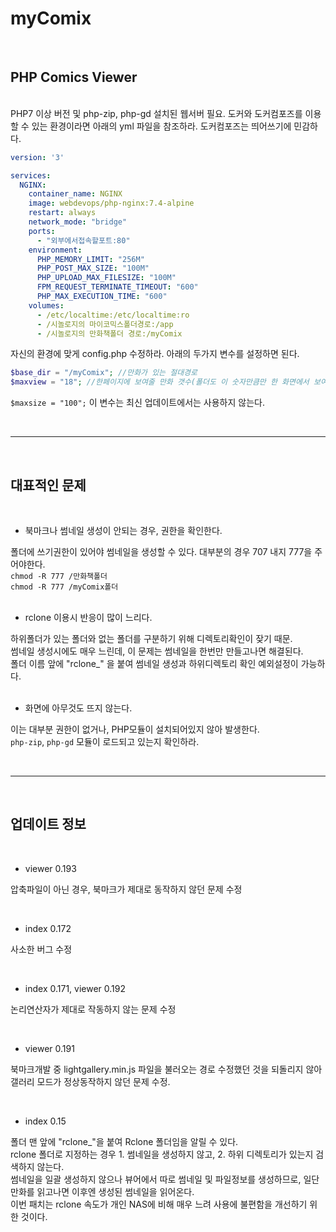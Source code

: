 # myComix
<br>

## PHP Comics Viewer
<br>
PHP7 이상 버전 및 php-zip, php-gd 설치된 웹서버 필요.  
도커와 도커컴포즈를 이용할 수 있는 환경이라면 아래의 yml 파일을 참조하라.  
도커컴포즈는 띄어쓰기에 민감하다.

```docker-compose.yml
version: '3'

services:
  NGINX:
    container_name: NGINX
    image: webdevops/php-nginx:7.4-alpine
    restart: always
    network_mode: "bridge"
    ports:
      - "외부에서접속할포트:80"
    environment:
      PHP_MEMORY_LIMIT: "256M"
      PHP_POST_MAX_SIZE: "100M"
      PHP_UPLOAD_MAX_FILESIZE: "100M"
      FPM_REQUEST_TERMINATE_TIMEOUT: "600"
      PHP_MAX_EXECUTION_TIME: "600"
    volumes:
      - /etc/localtime:/etc/localtime:ro
      - /시놀로지의 마이코믹스폴더경로:/app
      - /시놀로지의 만화책폴더 경로:/myComix
```

자신의 환경에 맞게 config.php 수정하라. 아래의 두가지 변수를 설정하면 된다.

```php
$base_dir = "/myComix"; //만화가 있는 절대경로
$maxview = "18"; //한페이지에 보여줄 만화 갯수(폴더도 이 숫자만큼만 한 화면에서 보여진다)
```

`$maxsize = "100";` 이 변수는 최신 업데이트에서는 사용하지 않는다.


<br>

***
<br>

## 대표적인 문제
<br>

- 북마크나 썸네일 생성이 안되는 경우, 권한을 확인한다.

폴더에 쓰기권한이 있어야 썸네일을 생성할 수 있다. 대부분의 경우 707 내지 777을 주어야한다.  
`chmod -R 777 /만화책폴더`  
`chmod -R 777 /myComix폴더`  
<br>

- rclone 이용시 반응이 많이 느리다.

하위폴더가 있는 폴더와 없는 폴더를 구분하기 위해 디렉토리확인이 잦기 때문.  
썸네일 생성시에도 매우 느린데, 이 문제는 썸네일을 한번만 만들고나면 해결된다.  
폴더 이름 앞에 "rclone_" 을 붙여 썸네일 생성과 하위디렉토리 확인 예외설정이 가능하다.  
<br>

- 화면에 아무것도 뜨지 않는다.

이는 대부분 권한이 없거나, PHP모듈이 설치되어있지 않아 발생한다.  
`php-zip`, `php-gd` 모듈이 로드되고 있는지 확인하라.
  

<br>

***
<br>

## 업데이트 정보
<br>

- viewer 0.193  

압축파일이 아닌 경우, 북마크가 제대로 동작하지 않던 문제 수정  
  
<br>

- index 0.172  

사소한 버그 수정  
  
<br>

- index 0.171, viewer 0.192  

논리연산자가 제대로 작동하지 않는 문제 수정  
  
<br>

- viewer 0.191  

북마크개발 중 lightgallery.min.js 파일을 불러오는 경로 수정했던 것을 되돌리지 않아 갤러리 모드가 정상동작하지 않던 문제 수정.  
  
<br>

- index 0.15  

폴더 맨 앞에 "rclone_"을 붙여 Rclone 폴더임을 알릴 수 있다.  
rclone 폴더로 지정하는 경우 1. 썸네일을 생성하지 않고,  2. 하위 디렉토리가 있는지 검색하지 않는다.  
썸네일을 일괄 생성하지 않으나 뷰어에서 따로 썸네일 및 파일정보를 생성하므로, 일단 만화를 읽고나면 이후엔 생성된 썸네일을 읽어온다.  
이번 패치는 rclone 속도가 개인 NAS에 비해 매우 느려 사용에 불편함을 개선하기 위한 것이다.
